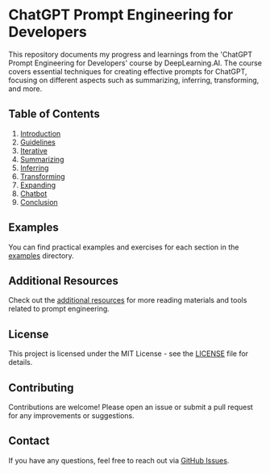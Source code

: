 # ChatGPT Prompt Engineering for Developers

This repository documents my progress and learnings from the 'ChatGPT Prompt Engineering for Developers' course by DeepLearning.AI. The course covers essential techniques for creating effective prompts for ChatGPT, focusing on different aspects such as summarizing, inferring, transforming, and more.

## Table of Contents

1. [Introduction](sections/01-Introduction.md)
2. [Guidelines](sections/02-Guidelines.md)
3. [Iterative](sections/03-Iterative.md)
4. [Summarizing](sections/04-Summarizing.md)
5. [Inferring](sections/05-Inferring.md)
6. [Transforming](sections/06-Transforming.md)
7. [Expanding](sections/07-Expanding.md)
8. [Chatbot](sections/08-Chatbot.md)
9. [Conclusion](sections/09-Conclusion.md)

## Examples

You can find practical examples and exercises for each section in the [examples](examples/) directory.

## Additional Resources

Check out the [additional resources](resources/additional-resources.md) for more reading materials and tools related to prompt engineering.

## License

This project is licensed under the MIT License - see the [LICENSE](LICENSE) file for details.

## Contributing

Contributions are welcome! Please open an issue or submit a pull request for any improvements or suggestions.

## Contact

If you have any questions, feel free to reach out via [GitHub Issues](https://github.com/your-username/ChatGPT-Prompt-Engineering/issues).
